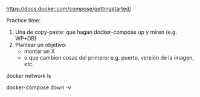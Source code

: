 https://docs.docker.com/compose/gettingstarted/

Practice time:

1. Una de copy-paste: que hagan docker-compose up y miren (e.g. WP+DB)
2. Plantear un objetivo:
   - montar un X
   - o que cambien cosas del primero: e.g. puerto, versión de la imagen, etc.



docker network ls

 docker-compose down -v